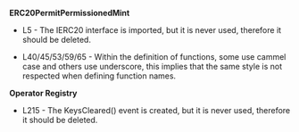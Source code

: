 **ERC20PermitPermissionedMint**
- L5 - The IERC20 interface is imported, but it is never used, therefore it should be deleted.

- L40/45/53/59/65 - Within the definition of functions, some use cammel case and others use underscore, this implies that the same style is not respected when defining function names.



**Operator Registry**
- L215 - The KeysCleared() event is created, but it is never used, therefore it should be deleted.

